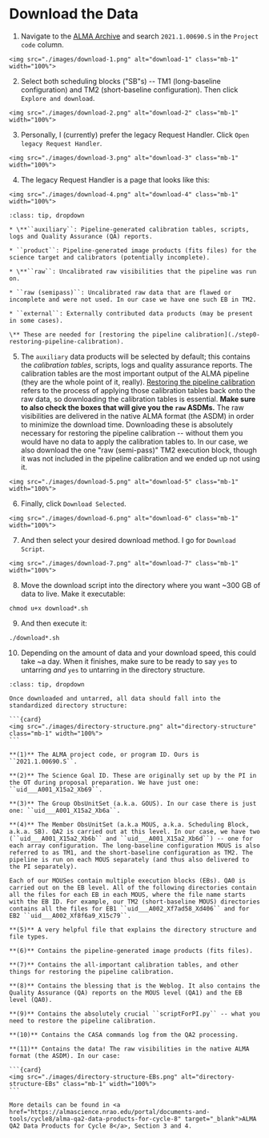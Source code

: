 # Download the Data

1. Navigate to the <a href="https://almascience.nrao.edu/aq/" target="_blank">ALMA Archive</a> and search ``2021.1.00690.S`` in the ``Project code`` column.

````{card}
<img src="./images/download-1.png" alt="download-1" class="mb-1" width="100%">
````

2. Select both scheduling blocks ("SB"s) -- TM1 (long-baseline configuration) and TM2 (short-baseline configuration). Then click ``Explore and download``.

````{card}
<img src="./images/download-2.png" alt="download-2" class="mb-1" width="100%">
````

3. Personally, I (currently) prefer the legacy Request Handler. Click ``Open legacy Request Handler``.

````{card}
<img src="./images/download-3.png" alt="download-3" class="mb-1" width="100%">
````

4. The legacy Request Handler is a page that looks like this:

````{card}
<img src="./images/download-4.png" alt="download-4" class="mb-1" width="100%">
````

```{admonition} Understanding the data categories
:class: tip, dropdown

* \**``auxiliary``: Pipeline-generated calibration tables, scripts, logs and Quality Assurance (QA) reports.

* ``product``: Pipeline-generated image products (fits files) for the science target and calibrators (potentially incomplete).

* \**``raw``: Uncalibrated raw visibilities that the pipeline was run on.

* ``raw (semipass)``: Uncalibrated raw data that are flawed or incomplete and were not used. In our case we have one such EB in TM2.

* ``external``: Externally contributed data products (may be present in some cases).

\** These are needed for [restoring the pipeline calibration](./step0-restoring-pipeline-calibration).

```


5. The ``auxiliary`` data products will be selected by default; this contains the *calibration tables*, scripts, logs and quality assurance reports. The calibration tables are the most important output of the ALMA pipeline (they are the whole point of it, really). [Restoring the pipeline calibration](./step0-restoring-pipeline-calibration) refers to the process of applying those calibration tables back onto the raw data, so downloading the calibration tables is essential. **Make sure to also check the boxes that will give you the ``raw`` ASDMs.** The raw visibilities are delivered in the native ALMA format (the ASDM) in order to minimize the download time. Downloading these is absolutely necessary for restoring the pipeline calibration -- without them you would have no data to apply the calibration tables to. In our case, we also download the one "raw (semi-pass)" TM2 execution block, though it was not included in the pipeline calibration and we ended up not using it.

````{card}
<img src="./images/download-5.png" alt="download-5" class="mb-1" width="100%">
````
6. Finally, click ``Download Selected``.

````{card}
<img src="./images/download-6.png" alt="download-6" class="mb-1" width="100%">
````

7. And then select your desired download method. I go for ``Download Script``.

````{card}
<img src="./images/download-7.png" alt="download-7" class="mb-1" width="100%">
````

8. Move the download script into the directory where you want ~300 GB of data to live. Make it executable:

```
chmod u+x download*.sh
```

9. And then execute it:

```
./download*.sh
```

10. Depending on the amount of data and your download speed, this could take ~a day. When it finishes, make sure to be ready to say ``yes`` to untarring *and* ``yes`` to untarring in the directory structure.

````{admonition} Understanding the directory substructure
:class: tip, dropdown

Once downloaded and untarred, all data should fall into the standardized directory structure:

```{card}
<img src="./images/directory-structure.png" alt="directory-structure" class="mb-1" width="100%">
```

**(1)** The ALMA project code, or program ID. Ours is ``2021.1.00690.S``.

**(2)** The Science Goal ID. These are originally set up by the PI in the OT during proposal preparation. We have just one: ``uid___A001_X15a2_Xb69``.

**(3)** The Group ObsUnitSet (a.k.a. GOUS). In our case there is just one: ``uid___A001_X15a2_Xb6a``.

**(4)** The Member ObsUnitSet (a.k.a MOUS, a.k.a. Scheduling Block, a.k.a. SB). QA2 is carried out at this level. In our case, we have two (``uid___A001_X15a2_Xb6b`` and ``uid___A001_X15a2_Xb6d``) -- one for each array configuration. The long-baseline configuration MOUS is also referred to as TM1, and the short-baseline configuration as TM2. The pipeline is run on each MOUS separately (and thus also delivered to the PI separately).

Each of our MOUSes contain multiple execution blocks (EBs). QA0 is carried out on the EB level. All of the following directories contain all the files for each EB in each MOUS, where the file name starts with the EB ID. For example, our TM2 (short-baseline MOUS) directories contains all the files for EB1 ``uid___A002_Xf7ad58_Xd406`` and for EB2 ``uid___A002_Xf8f6a9_X15c79``.

**(5)** A very helpful file that explains the directory structure and file types.

**(6)** Contains the pipeline-generated image products (fits files).

**(7)** Contains the all-important calibration tables, and other things for restoring the pipeline calibration.

**(8)** Contains the blessing that is the Weblog. It also contains the Quality Assurance (QA) reports on the MOUS level (QA1) and the EB level (QA0).

**(9)** Contains the absolutely crucial ``scriptForPI.py`` -- what you need to restore the pipeline calibration.

**(10)** Contains the CASA commands log from the QA2 processing.

**(11)** Contains the data! The raw visibilities in the native ALMA format (the ASDM). In our case:

```{card}
<img src="./images/directory-structure-EBs.png" alt="directory-structure-EBs" class="mb-1" width="100%">
```

More details can be found in <a href="https://almascience.nrao.edu/portal/documents-and-tools/cycle8/alma-qa2-data-products-for-cycle-8" target="_blank">ALMA QA2 Data Products for Cycle 8</a>, Section 3 and 4.

````
